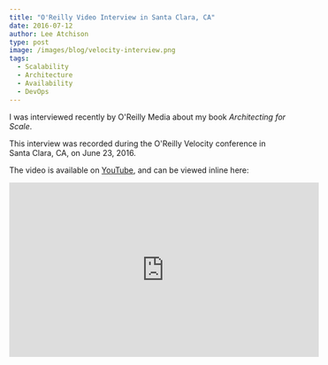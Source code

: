 ```yaml
---
title: "O'Reilly Video Interview in Santa Clara, CA"
date: 2016-07-12
author: Lee Atchison
type: post
image: /images/blog/velocity-interview.png
tags:
  - Scalability
  - Architecture
  - Availability
  - DevOps
---
```


I was interviewed recently by O'Reilly Media about my book <i>Architecting for Scale</i>.

This interview was recorded during the O'Reilly Velocity conference in Santa Clara, CA, on June 23, 2016.

<!--more-->
The video is available on <a href="https://www.youtube.com/watch?v=wqS6LfUAYuo" target="_blank">YouTube</a>, and can be viewed inline here:

<iframe width="560" height="315" src="https://www.youtube.com/embed/wqS6LfUAYuo" frameborder="0" allowfullscreen></iframe>

